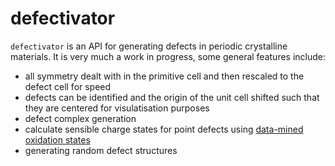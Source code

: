 # defectivator

`defectivator` is an API for generating defects in periodic crystalline materials. It is very much a work in progress, some general features include:

- all symmetry dealt with in the primitive cell and then rescaled to the defect cell for speed
- defects can be identified and the origin of the unit cell shifted such that they are centered for visulatisation purposes
- defect complex generation
- calculate sensible charge states for point defects using [data-mined oxidation states](https://pubs.acs.org/doi/pdf/10.1021/acs.jpclett.0c02072) 
- generating random defect structures
